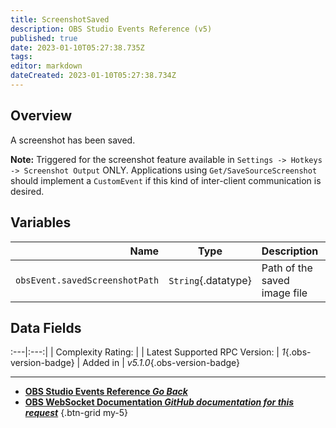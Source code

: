 ```yaml
---
title: ScreenshotSaved
description: OBS Studio Events Reference (v5)
published: true
date: 2023-01-10T05:27:38.735Z
tags: 
editor: markdown
dateCreated: 2023-01-10T05:27:38.734Z
---
```


## Overview
A screenshot has been saved.

**Note:** Triggered for the screenshot feature available in `Settings -> Hotkeys -> Screenshot Output` ONLY. Applications using `Get/SaveSourceScreenshot` should implement a `CustomEvent` if this kind of inter-client communication is desired.

## Variables
Name | Type | Description | 
----:|:----:|:------------|
`obsEvent.savedScreenshotPath` | `String`{.datatype} | Path of the saved image file

## Data Fields
:---|:---:|
| Complexity Rating: | <span class="stars stars--2"></span>
| Latest Supported RPC Version: | *1*{.obs-version-badge}
| Added in | *v5.1.0*{.obs-version-badge}

---

- [<i class="mdi mdi-chevron-left"></i>**OBS Studio Events Reference *Go Back***](/Broadcasters/OBS/Events)
- [<i class="mdi mdi-github"></i> **OBS WebSocket Documentation *GitHub documentation for this request***](https://github.com/obsproject/obs-websocket/blob/master/docs/generated/protocol.md#screenshotsaved)
{.btn-grid my-5}